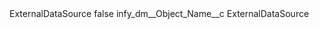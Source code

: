 <?xml version="1.0" encoding="UTF-8"?>
<CustomMetadata xmlns="http://soap.sforce.com/2006/04/metadata" xmlns:xsi="http://www.w3.org/2001/XMLSchema-instance" xmlns:xsd="http://www.w3.org/2001/XMLSchema">
    <label>ExternalDataSource</label>
    <protected>false</protected>
    <values>
        <field>infy_dm__Object_Name__c</field>
        <value xsi:type="xsd:string">ExternalDataSource</value>
    </values>
</CustomMetadata>
